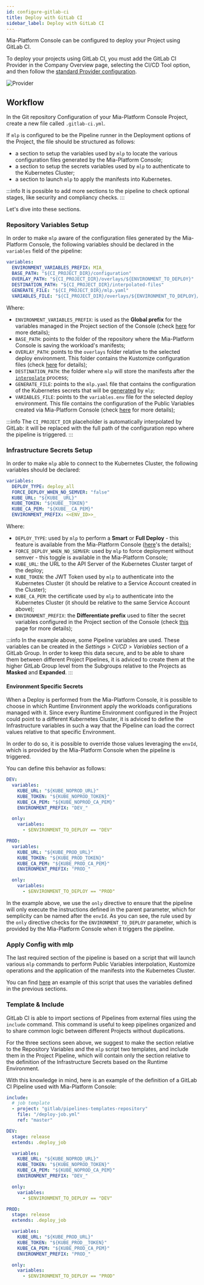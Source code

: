 ```yaml
---
id: configure-gitlab-ci
title: Deploy with GitLab CI
sidebar_label: Deploy with GitLab CI
---
```


Mia-Platform Console can be configured to deploy your Project using GitLab CI.

To deploy your projects using GitLab CI, you must add the GitLab CI Provider in the Company Overview page, selecting the CI/CD Tool option, and then follow the [standard Provider configuration](/console/company-configuration/providers/configure-provider.mdx).

![Provider](./img/gitlab-ci-provider.png)

## Workflow

In the Git repository Configuration of your Mia-Platform Console Project, create a new file called `.gitlab-ci.yml`.

If `mlp` is configured to be the Pipeline runner in the Deployment options of the Project, the file should be structured as follows:

- a section to setup the variables used by `mlp` to locate the various configuration files generated by the Mia-Platform Console;
- a section to setup the secrets variables used by `mlp` to authenticate to the Kubernetes Cluster;
- a section to launch `mlp` to apply the manifests into Kubernetes.

:::info
It is possible to add more sections to the pipeline to check optional stages, like security and compliancy checks.
:::

Let's dive into these sections.

### Repository Variables Setup

In order to make `mlp` aware of the configuration files generated by the Mia-Platform Console, the following variables should be declared in the `variables` field of the pipeline:

```yaml
variables:
  ENVIRONMENT_VARIABLES_PREFIX: MIA_
  BASE_PATH: "${CI_PROJECT_DIR}/configuration"
  OVERLAY_PATH: "${CI_PROJECT_DIR}/overlays/${ENVIRONMENT_TO_DEPLOY}"
  DESTINATION_PATH: "${CI_PROJECT_DIR}/interpolated-files"
  GENERATE_FILE: "${CI_PROJECT_DIR}/mlp.yaml"
  VARIABLES_FILE: "${CI_PROJECT_DIR}/overlays/${ENVIRONMENT_TO_DEPLOY}/variables.env"
```

Where:

- `ENVIRONMENT_VARIABLES_PREFIX`: is used as the **Global prefix** for the variables managed in the Project section of the Console (check [here](/console/project-configuration/manage-environment-variables/manage-environment-variables-with-gitlab.md#how-to-differentiate-your-variable-from-one-environment-to-another) for more details);
- `BASE_PATH`: points to the folder of the repository where the Mia-Platform Console is saving the workload's manifests;
- `OVERLAY_PATH`: points to the `overlays` folder relative to the selected deploy environment. This folder contains the Kustomize configuration files (check [here](/console/project-configuration/kustomize-your-configurations/manage-a-kustomize-project.md) for details);
- `DESTINATION_PATH`: the folder where `mlp` will store the manifests after the [`interpolate`](/runtime_suite_tools/mlp/30_interpolate.md) process;
- `GENERATE_FILE`: points to the `mlp.yaml` file that contains the configuration of the Kubernetes secrets that will be [generated](/runtime_suite_tools/mlp/40_generate.md) by `mlp`;
- `VARIABLES_FILE`: points to the `variables.env` file for the selected deploy environment. This file contains the configuration of the Public Variables created via Mia-Platform Console (check [here](/development_suite/api-console/api-design/public_variables.md) for more details);

:::info
The `CI_PROJECT_DIR` placeholder is automatically interpolated by GitLab: it will be replaced with the full path of the configuration repo where the pipeline is triggered.
:::

### Infrastructure Secrets Setup

In order to make `mlp` able to connect to the Kubernetes Cluster, the following variables should be declared:

```yaml
variables:
  DEPLOY_TYPE: deploy_all
  FORCE_DEPLOY_WHEN_NO_SEMVER: "false"
  KUBE_URL: "${KUBE__URL}"
  KUBE_TOKEN: "${KUBE__TOKEN}"
  KUBE_CA_PEM: "${KUBE__CA_PEM}"
  ENVIRONMENT_PREFIX: <<ENV_ID>>_
```

Where:

- `DEPLOY_TYPE`: used by `mlp` to perform a **Smart** or **Full Deploy** - this feature is available from the Mia-Platform Console ([here](/development_suite/deploy/overview.md#smart-deploy)'s the details);
- `FORCE_DEPLOY_WHEN_NO_SEMVER`: used by `mlp` to force deployment without semver - this toggle is available in the Mia-Platform Console;
- `KUBE_URL`: the URL to the API Server of the Kubernetes Cluster target of the deploy;
- `KUBE_TOKEN`: the JWT Token used by `mlp` to authenticate into the Kubernetes Cluster (it should be relative to a Service Account created in the Cluster);
- `KUBE_CA_PEM`: the certificate used by `mlp` to authenticate into the Kubernetes Cluster (it should be relative to the same Service Account above);
- `ENVIRONMENT_PREFIX`: the **Differentiate prefix** used to filter the secret variables configured in the Project section of the Console (check [this](/console/project-configuration/manage-environment-variables/manage-environment-variables-with-gitlab.md#how-to-differentiate-your-variable-from-one-environment-to-another) page for more details);

:::info
In the example above, some Pipeline variables are used. These variables can be created in the _Settings_ > _CI/CD_ > _Variables_ section of a GitLab Group. In order to keep this data secure, and to be able to share them between different Project Pipelines, it is adviced to create them at the higher GitLab Group level from the Subgroups relative to the Projects as **Masked** and **Expanded**.
:::

#### Environment Specific Secrets

When a Deploy is performed from the Mia-Platform Console, it is possible to choose in which Runtime Environment apply the workloads configurations managed with it.
Since every Runtime Environment configured in the Project could point to a different Kubernetes Cluster, it is adviced to define the Infrastructure variables in such a way that the Pipeline can load the correct values relative to that specific Environment.

In order to do so, it is possible to override those values leveraging the `envId`, which is provided by the Mia-Platform Console when the pipeline is triggered.

You can define this behavior as follows:

```yaml
DEV:
  variables:
    KUBE_URL: "${KUBE_NOPROD_URL}"
    KUBE_TOKEN: "${KUBE_NOPROD_TOKEN}"
    KUBE_CA_PEM: "${KUBE_NOPROD_CA_PEM}"
    ENVIRONMENT_PREFIX: "DEV_"

  only:
    variables:
      - $ENVIRONMENT_TO_DEPLOY == "DEV"

PROD:
  variables:
    KUBE_URL: "${KUBE_PROD_URL}"
    KUBE_TOKEN: "${KUBE_PROD_TOKEN}"
    KUBE_CA_PEM: "${KUBE_PROD_CA_PEM}"
    ENVIRONMENT_PREFIX: "PROD_"

  only:
    variables:
      - $ENVIRONMENT_TO_DEPLOY == "PROD"
```

In the example above, we use the `only` directive to ensure that the pipeline will only execute the instructions defined in the parent parameter, which for semplicity can be named after the `envId`. As you can see, the rule used by the `only` directive checks for the `ENVIRONMENT_TO_DEPLOY` parameter, which is provided by the Mia-Platform Console when it triggers the pipeline.

### Apply Config with mlp

The last required section of the pipeline is based on a script that will launch various `mlp` commands to perform Public Variables interpolation, Kustomize operations and the application of the manifests into the Kubernetes Cluster.

You can find [here](/docs_files_to_download/gitlab-ci-mlp-template.yml) an example of this script that uses the variables defined in the previous sections.

### Template & Include

GitLab CI is able to import sections of Pipelines from external files using the `include` command. This command is useful to keep pipelines organized and to share common logic between different Projects without duplications.

For the three sections seen above, we suggest to make the section relative to the Repository Variables and the `mlp` script two templates, and include them in the Project Pipeline, which will contain only the section relative to the definition of the Infrastructure Secrets based on the Runtime Environment.

With this knowledge in mind, here is an example of the definition of a GitLab CI Pipeline used with Mia-Platform Console:

```yaml
include:
  # job template
  - project: "gitlab/pipelines-templates-repository"
    file: "/deploy-job.yml"
    ref: "master"

DEV:
  stage: release
  extends: .deploy_job

  variables:
    KUBE_URL: "${KUBE_NOPROD_URL}"
    KUBE_TOKEN: "${KUBE_NOPROD_TOKEN}"
    KUBE_CA_PEM: "${KUBE_NOPROD_CA_PEM}"
    ENVIRONMENT_PREFIX: "DEV_"

  only:
    variables:
      - $ENVIRONMENT_TO_DEPLOY == "DEV"

PROD:
  stage: release
  extends: .deploy_job

  variables:
    KUBE_URL: "${KUBE_PROD_URL}"
    KUBE_TOKEN: "${KUBE_PROD__TOKEN}"
    KUBE_CA_PEM: "${KUBE_PROD_CA_PEM}"
    ENVIRONMENT_PREFIX: "PROD_"

  only:
    variables:
      - $ENVIRONMENT_TO_DEPLOY == "PROD"
```
